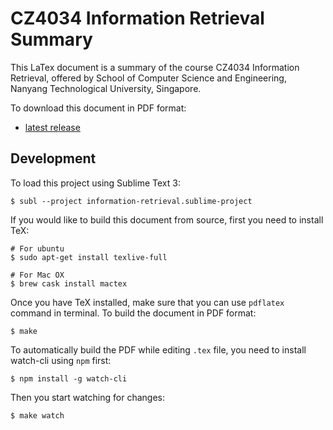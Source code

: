 # CZ4034 Information Retrieval Summary

This LaTex document is a summary of the course CZ4034 Information Retrieval, offered by School of Computer Science and Engineering, Nanyang Technological University, Singapore. 

To download this document in PDF format: 

- [latest release](https://github.com/Andyccs/CZ4034-information-retrieval-summary/releases)

## Development

To load this project using Sublime Text 3:

```Shell
$ subl --project information-retrieval.sublime-project
```

If you would like to build this document from source, first you need to install TeX:

```Shell
# For ubuntu
$ sudo apt-get install texlive-full

# For Mac OX
$ brew cask install mactex
```

Once you have TeX installed, make sure that you can use `pdflatex` command in terminal. To build the document in PDF format:

```Shell
$ make
```

To automatically build the PDF while editing `.tex` file, you need to install watch-cli using `npm` first:

```Shell
$ npm install -g watch-cli
```

Then you start watching for changes:

```Shell
$ make watch
```

